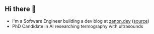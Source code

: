 ## Hi there 👋

- I'm a Software Engineer building a dev blog at [zanon.dev](https://zanon.dev) ([source](https://github.com/diegozanon/zanon.dev))
- PhD Candidate in AI researching termography with ultrasounds
